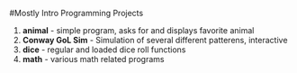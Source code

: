 #Mostly Intro Programming Projects

1. **animal** - simple program, asks for and displays favorite animal 
2. **Conway GoL Sim** - Simulation of several different patterens, interactive
3. **dice** - regular and loaded dice roll functions
4. **math**  - various math related programs  
 
